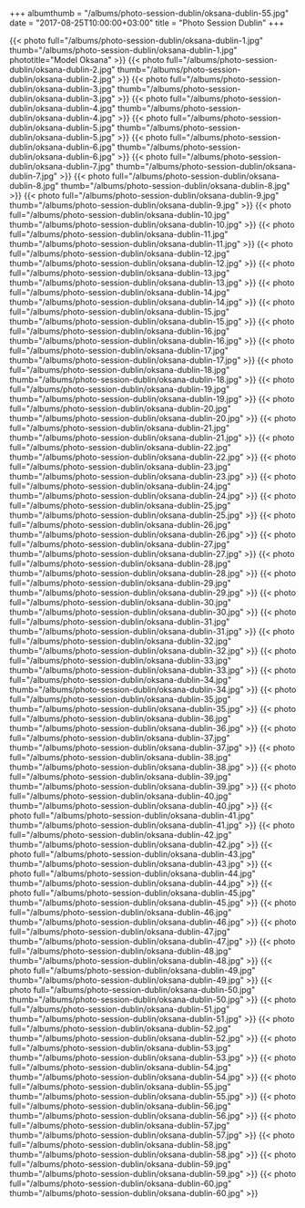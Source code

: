 +++
albumthumb = "/albums/photo-session-dublin/oksana-dublin-55.jpg"
date = "2017-08-25T10:00:00+03:00"
title = "Photo Session Dublin"
+++

{{< photo full="/albums/photo-session-dublin/oksana-dublin-1.jpg" thumb="/albums/photo-session-dublin/oksana-dublin-1.jpg" 
phototitle="Model Oksana" >}}
{{< photo full="/albums/photo-session-dublin/oksana-dublin-2.jpg" 
         thumb="/albums/photo-session-dublin/oksana-dublin-2.jpg"  >}}
{{< photo full="/albums/photo-session-dublin/oksana-dublin-3.jpg" 
         thumb="/albums/photo-session-dublin/oksana-dublin-3.jpg"  >}}
{{< photo full="/albums/photo-session-dublin/oksana-dublin-4.jpg" 
         thumb="/albums/photo-session-dublin/oksana-dublin-4.jpg"  >}}
{{< photo full="/albums/photo-session-dublin/oksana-dublin-5.jpg" 
         thumb="/albums/photo-session-dublin/oksana-dublin-5.jpg"  >}}
{{< photo full="/albums/photo-session-dublin/oksana-dublin-6.jpg" 
         thumb="/albums/photo-session-dublin/oksana-dublin-6.jpg"  >}}
{{< photo full="/albums/photo-session-dublin/oksana-dublin-7.jpg" 
         thumb="/albums/photo-session-dublin/oksana-dublin-7.jpg"  >}}
{{< photo full="/albums/photo-session-dublin/oksana-dublin-8.jpg" 
         thumb="/albums/photo-session-dublin/oksana-dublin-8.jpg"  >}}
{{< photo full="/albums/photo-session-dublin/oksana-dublin-9.jpg" 
         thumb="/albums/photo-session-dublin/oksana-dublin-9.jpg"  >}}
{{< photo full="/albums/photo-session-dublin/oksana-dublin-10.jpg" 
         thumb="/albums/photo-session-dublin/oksana-dublin-10.jpg"  >}}
{{< photo full="/albums/photo-session-dublin/oksana-dublin-11.jpg" 
         thumb="/albums/photo-session-dublin/oksana-dublin-11.jpg"  >}}
{{< photo full="/albums/photo-session-dublin/oksana-dublin-12.jpg" 
         thumb="/albums/photo-session-dublin/oksana-dublin-12.jpg"  >}}
{{< photo full="/albums/photo-session-dublin/oksana-dublin-13.jpg" 
         thumb="/albums/photo-session-dublin/oksana-dublin-13.jpg"  >}}
{{< photo full="/albums/photo-session-dublin/oksana-dublin-14.jpg" 
         thumb="/albums/photo-session-dublin/oksana-dublin-14.jpg"  >}}
{{< photo full="/albums/photo-session-dublin/oksana-dublin-15.jpg" 
         thumb="/albums/photo-session-dublin/oksana-dublin-15.jpg"  >}}
{{< photo full="/albums/photo-session-dublin/oksana-dublin-16.jpg" 
         thumb="/albums/photo-session-dublin/oksana-dublin-16.jpg"  >}}
{{< photo full="/albums/photo-session-dublin/oksana-dublin-17.jpg" 
         thumb="/albums/photo-session-dublin/oksana-dublin-17.jpg"  >}}
{{< photo full="/albums/photo-session-dublin/oksana-dublin-18.jpg" 
         thumb="/albums/photo-session-dublin/oksana-dublin-18.jpg"  >}}
{{< photo full="/albums/photo-session-dublin/oksana-dublin-19.jpg" 
         thumb="/albums/photo-session-dublin/oksana-dublin-19.jpg"  >}}
{{< photo full="/albums/photo-session-dublin/oksana-dublin-20.jpg" 
         thumb="/albums/photo-session-dublin/oksana-dublin-20.jpg"  >}}
{{< photo full="/albums/photo-session-dublin/oksana-dublin-21.jpg" 
         thumb="/albums/photo-session-dublin/oksana-dublin-21.jpg"  >}}
{{< photo full="/albums/photo-session-dublin/oksana-dublin-22.jpg" 
         thumb="/albums/photo-session-dublin/oksana-dublin-22.jpg"  >}}
{{< photo full="/albums/photo-session-dublin/oksana-dublin-23.jpg" 
         thumb="/albums/photo-session-dublin/oksana-dublin-23.jpg"  >}}
{{< photo full="/albums/photo-session-dublin/oksana-dublin-24.jpg" 
         thumb="/albums/photo-session-dublin/oksana-dublin-24.jpg"  >}}
{{< photo full="/albums/photo-session-dublin/oksana-dublin-25.jpg" 
         thumb="/albums/photo-session-dublin/oksana-dublin-25.jpg"  >}}
{{< photo full="/albums/photo-session-dublin/oksana-dublin-26.jpg" 
         thumb="/albums/photo-session-dublin/oksana-dublin-26.jpg"  >}}
{{< photo full="/albums/photo-session-dublin/oksana-dublin-27.jpg" 
         thumb="/albums/photo-session-dublin/oksana-dublin-27.jpg"  >}}
{{< photo full="/albums/photo-session-dublin/oksana-dublin-28.jpg" 
         thumb="/albums/photo-session-dublin/oksana-dublin-28.jpg"  >}}
{{< photo full="/albums/photo-session-dublin/oksana-dublin-29.jpg" 
         thumb="/albums/photo-session-dublin/oksana-dublin-29.jpg"  >}}
{{< photo full="/albums/photo-session-dublin/oksana-dublin-30.jpg" 
         thumb="/albums/photo-session-dublin/oksana-dublin-30.jpg"  >}}
{{< photo full="/albums/photo-session-dublin/oksana-dublin-31.jpg" 
         thumb="/albums/photo-session-dublin/oksana-dublin-31.jpg"  >}}
{{< photo full="/albums/photo-session-dublin/oksana-dublin-32.jpg" 
         thumb="/albums/photo-session-dublin/oksana-dublin-32.jpg"  >}}
{{< photo full="/albums/photo-session-dublin/oksana-dublin-33.jpg" 
         thumb="/albums/photo-session-dublin/oksana-dublin-33.jpg"  >}}
{{< photo full="/albums/photo-session-dublin/oksana-dublin-34.jpg" 
         thumb="/albums/photo-session-dublin/oksana-dublin-34.jpg"  >}}
{{< photo full="/albums/photo-session-dublin/oksana-dublin-35.jpg" 
         thumb="/albums/photo-session-dublin/oksana-dublin-35.jpg"  >}}
{{< photo full="/albums/photo-session-dublin/oksana-dublin-36.jpg" 
         thumb="/albums/photo-session-dublin/oksana-dublin-36.jpg"  >}}
{{< photo full="/albums/photo-session-dublin/oksana-dublin-37.jpg" 
         thumb="/albums/photo-session-dublin/oksana-dublin-37.jpg"  >}}
{{< photo full="/albums/photo-session-dublin/oksana-dublin-38.jpg" 
         thumb="/albums/photo-session-dublin/oksana-dublin-38.jpg"  >}}
{{< photo full="/albums/photo-session-dublin/oksana-dublin-39.jpg" 
         thumb="/albums/photo-session-dublin/oksana-dublin-39.jpg"  >}}
{{< photo full="/albums/photo-session-dublin/oksana-dublin-40.jpg" 
         thumb="/albums/photo-session-dublin/oksana-dublin-40.jpg"  >}}
{{< photo full="/albums/photo-session-dublin/oksana-dublin-41.jpg" 
         thumb="/albums/photo-session-dublin/oksana-dublin-41.jpg"  >}}
{{< photo full="/albums/photo-session-dublin/oksana-dublin-42.jpg" 
         thumb="/albums/photo-session-dublin/oksana-dublin-42.jpg"  >}}
{{< photo full="/albums/photo-session-dublin/oksana-dublin-43.jpg" 
         thumb="/albums/photo-session-dublin/oksana-dublin-43.jpg"  >}}
{{< photo full="/albums/photo-session-dublin/oksana-dublin-44.jpg" 
         thumb="/albums/photo-session-dublin/oksana-dublin-44.jpg"  >}}
{{< photo full="/albums/photo-session-dublin/oksana-dublin-45.jpg" 
         thumb="/albums/photo-session-dublin/oksana-dublin-45.jpg"  >}}
{{< photo full="/albums/photo-session-dublin/oksana-dublin-46.jpg" 
         thumb="/albums/photo-session-dublin/oksana-dublin-46.jpg"  >}}
{{< photo full="/albums/photo-session-dublin/oksana-dublin-47.jpg" 
         thumb="/albums/photo-session-dublin/oksana-dublin-47.jpg"  >}}
{{< photo full="/albums/photo-session-dublin/oksana-dublin-48.jpg" 
         thumb="/albums/photo-session-dublin/oksana-dublin-48.jpg"  >}}
{{< photo full="/albums/photo-session-dublin/oksana-dublin-49.jpg" 
         thumb="/albums/photo-session-dublin/oksana-dublin-49.jpg"  >}}
{{< photo full="/albums/photo-session-dublin/oksana-dublin-50.jpg" 
         thumb="/albums/photo-session-dublin/oksana-dublin-50.jpg"  >}}
{{< photo full="/albums/photo-session-dublin/oksana-dublin-51.jpg" 
         thumb="/albums/photo-session-dublin/oksana-dublin-51.jpg"  >}}
{{< photo full="/albums/photo-session-dublin/oksana-dublin-52.jpg" 
         thumb="/albums/photo-session-dublin/oksana-dublin-52.jpg"  >}}
{{< photo full="/albums/photo-session-dublin/oksana-dublin-53.jpg" 
         thumb="/albums/photo-session-dublin/oksana-dublin-53.jpg"  >}}
{{< photo full="/albums/photo-session-dublin/oksana-dublin-54.jpg" 
         thumb="/albums/photo-session-dublin/oksana-dublin-54.jpg"  >}}
{{< photo full="/albums/photo-session-dublin/oksana-dublin-55.jpg" 
         thumb="/albums/photo-session-dublin/oksana-dublin-55.jpg"  >}}
{{< photo full="/albums/photo-session-dublin/oksana-dublin-56.jpg" 
         thumb="/albums/photo-session-dublin/oksana-dublin-56.jpg"  >}}
{{< photo full="/albums/photo-session-dublin/oksana-dublin-57.jpg" 
         thumb="/albums/photo-session-dublin/oksana-dublin-57.jpg"  >}}
{{< photo full="/albums/photo-session-dublin/oksana-dublin-58.jpg" 
         thumb="/albums/photo-session-dublin/oksana-dublin-58.jpg"  >}}
{{< photo full="/albums/photo-session-dublin/oksana-dublin-59.jpg" 
         thumb="/albums/photo-session-dublin/oksana-dublin-59.jpg"  >}}
{{< photo full="/albums/photo-session-dublin/oksana-dublin-60.jpg" 
         thumb="/albums/photo-session-dublin/oksana-dublin-60.jpg"  >}}

